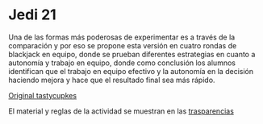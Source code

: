 <link rel="stylesheet" type="text/css" href="estilo.css" media="screen" />

# Jedi 21

Una de las formas más poderosas de experimentar es a través de la comparación y por eso se propone esta versión en cuatro rondas de blackjack en equipo, donde se prueban diferentes estrategias en cuanto a autonomía y trabajo en equipo, donde como conclusión los alumnos identifican que el trabajo en equipo efectivo y la autonomía en la decisión haciendo mejora y hace que el resultado final sea más rápido.

[Original tastycupkes](https://www.tastycupcakes.org/2019/01/21-jedi/)

El material y reglas de la actividad se muestran en las [trasparencias](21jedi.pdf)
